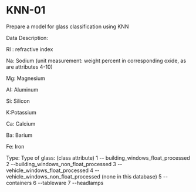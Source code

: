 # KNN-01
Prepare a model for glass classification using KNN

Data Description:

RI : refractive index

Na: Sodium (unit measurement: weight percent in corresponding oxide, as are attributes 4-10)

Mg: Magnesium

AI: Aluminum

Si: Silicon

K:Potassium

Ca: Calcium

Ba: Barium

Fe: Iron

Type: Type of glass: (class attribute)
1 -- building_windows_float_processed
2 --building_windows_non_float_processed
3 --vehicle_windows_float_processed
4 --vehicle_windows_non_float_processed (none in this database)
5 --containers
6 --tableware
7 --headlamps
